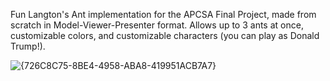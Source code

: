 Fun Langton's Ant implementation for the APCSA Final Project, made from scratch in Model-Viewer-Presenter format. Allows up to 3 ants at once, customizable colors, and customizable characters (you can play as Donald Trump!).

![{726C8C75-8BE4-4958-ABA8-419951ACB7A7}](https://github.com/user-attachments/assets/a2483ce1-281b-46aa-a444-2fbf53b7e91c)

